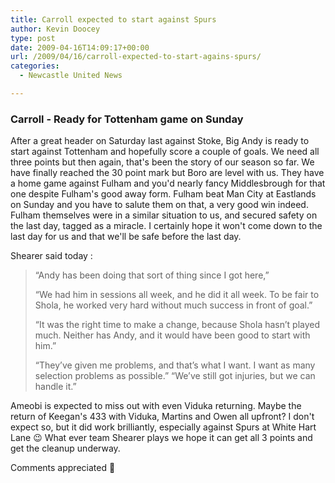 ```yaml
---
title: Carroll expected to start against Spurs
author: Kevin Doocey
type: post
date: 2009-04-16T14:09:17+00:00
url: /2009/04/16/carroll-expected-to-start-agains-spurs/
categories:
  - Newcastle United News

---
```

### Carroll - Ready for Tottenham game on Sunday

After a great header on Saturday last against Stoke, Big Andy is ready to start against Tottenham and hopefully score a couple of goals. We need all three points but then again, that's been the story of our season so far. We have finally reached the 30 point mark but Boro are level with us. They have a home game against Fulham and you'd nearly fancy Middlesbrough for that one despite Fulham's good away form. Fulham beat Man City at Eastlands on Sunday and you have to salute them on that, a very good win indeed. Fulham themselves were in a similar situation to us, and secured safety on the last day, tagged as a miracle. I certainly hope it won't come down to the last day for us and that we'll be safe before the last day.

Shearer said today :

> “Andy has been doing that sort of thing since I got here,”
>
> “We had him in sessions all week, and he did it all week. To be fair to Shola, he worked very hard without much success in front of goal.”
>
> “It was the right time to make a change, because Shola hasn’t played much. Neither has Andy, and it would have been good to start with him.”
>
> “They’ve given me problems, and that’s what I want. I want as many selection problems as possible.” “We’ve still got injuries, but we can handle it.”

Ameobi is expected to miss out with even Viduka returning. Maybe the return of Keegan's 433 with Viduka, Martins and Owen all upfront? I don't expect so, but it did work brilliantly, especially against Spurs at White Hart Lane 😉 What ever team Shearer plays we hope it can get all 3 points and get the cleanup underway.

Comments appreciated 🙂
